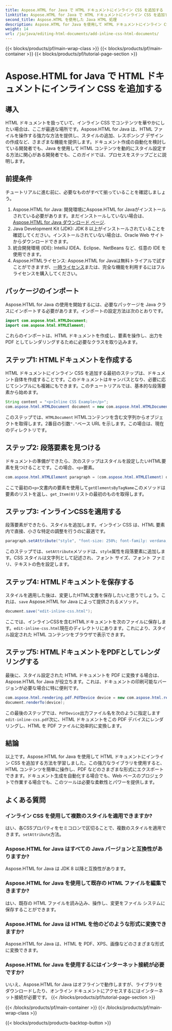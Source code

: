 ```yaml
---
title: Aspose.HTML for Java で HTML ドキュメントにインライン CSS を追加する
linktitle: Aspose.HTML for Java で HTML ドキュメントにインライン CSS を追加する
second_title: Aspose.HTML を使用した Java HTML 処理
description: Aspose.HTML for Java を使用して HTML ドキュメントにインライン CSS を追加する方法を学びます。このステップ バイ ステップ ガイドは、HTML のスタイルを設定し、簡単に PDF に変換するのに役立ちます。
weight: 14
url: /ja/java/editing-html-documents/add-inline-css-html-documents/
---
```


{{< blocks/products/pf/main-wrap-class >}}
{{< blocks/products/pf/main-container >}}
{{< blocks/products/pf/tutorial-page-section >}}

# Aspose.HTML for Java で HTML ドキュメントにインライン CSS を追加する

## 導入
HTML ドキュメントを扱っていて、インライン CSS でコンテンツを華やかにしたい場合は、ここが最適な場所です。Aspose.HTML for Java は、HTML ファイルを操作する強力な方法を提供し、スタイルの追加、レスポンシブ デザインの作成など、さまざまな機能を提供します。ドキュメント作成の自動化を検討している開発者でも、Java を使用して HTML コンテンツを動的にスタイル設定する方法に関心がある開発者でも、このガイドでは、プロセスをステップごとに説明します。
## 前提条件
チュートリアルに進む前に、必要なものがすべて揃っていることを確認しましょう。
1.  Aspose.HTML for Java: 開発環境にAspose.HTML for Javaがインストールされている必要があります。まだインストールしていない場合は、[Aspose.HTML for Java ダウンロード ページ](https://releases.aspose.com/html/java/).
2. Java Development Kit (JDK): JDK 8 以上がインストールされていることを確認してください。インストールされていない場合は、Oracle Web サイトからダウンロードできます。
3. 統合開発環境 (IDE): IntelliJ IDEA、Eclipse、NetBeans など、任意の IDE を使用できます。
4.  Aspose.HTMLライセンス: Aspose.HTML for Javaは無料トライアルで試すことができますが、[一時ライセンス](https://purchase.aspose.com/temporary-license/)または、完全な機能を利用するにはフルライセンスを購入してください。

## パッケージのインポート
Aspose.HTML for Java の使用を開始するには、必要なパッケージを Java クラスにインポートする必要があります。インポートの設定方法は次のとおりです。
```java
import com.aspose.html.HTMLDocument;
import com.aspose.html.HTMLElement;
```
これらのインポートは、HTML ドキュメントを作成し、要素を操作し、出力を PDF としてレンダリングするために必要なクラスを取り込みます。
## ステップ1: HTMLドキュメントを作成する
HTML ドキュメントにインライン CSS を追加する最初のステップは、ドキュメント自体を作成することです。このドキュメントはキャンバスとなり、必要に応じてシンプルにも複雑にもできます。このチュートリアルでは、基本的な段落要素から始めます。
```java
String content = "<p>Inline CSS Example</p>";
com.aspose.html.HTMLDocument document = new com.aspose.html.HTMLDocument(content, ".");
```
このステップでは、`HTMLDocument` HTMLコンテンツを含む文字列からオブジェクトを取得します。2番目の引数`"."`ベース URL を示します。この場合は、現在のディレクトリです。
## ステップ2: 段落要素を見つける
ドキュメントの準備ができたら、次のステップはスタイルを設定したいHTML要素を見つけることです。この場合、`<p>`要素。
```java
com.aspose.html.HTMLElement paragraph = (com.aspose.html.HTMLElement) document.getElementsByTagName("p").get_Item(0);
```
ここで最初の`<p>`文書内の要素を使用して`getElementsByTagName`このメソッドは要素のリストを返し、`get_Item(0)`リストの最初のものを取得します。
## ステップ3: インラインCSSを適用する
段落要素ができたら、スタイルを追加します。インライン CSS は、HTML 要素内で直接、小さな特定の調整を行うのに最適です。
```java
paragraph.setAttribute("style", "font-size: 250%; font-family: verdana; color: #cd66aa");
```
このステップでは、`setAttribute`メソッドは、`style`属性を段落要素に追加します。CSS スタイルは文字列として記述され、フォント サイズ、フォント ファミリ、テキストの色を設定します。
## ステップ4: HTMLドキュメントを保存する
スタイルを適用した後は、変更したHTML文書を保存したいと思うでしょう。これは、`save` Aspose.HTML for Java によって提供されるメソッド。
```java
document.save("edit-inline-css.html");
```
ここでは、インラインCSSを含むHTMLドキュメントを次のファイルに保存します。`edit-inline-css.html`現在のディレクトリにあります。これにより、スタイル設定された HTML コンテンツをブラウザで表示できます。
## ステップ5: HTMLドキュメントをPDFとしてレンダリングする
最後に、スタイル設定された HTML ドキュメントを PDF に変換する場合は、Aspose.HTML for Java が役立ちます。これは、ドキュメントの印刷可能なバージョンが必要な場合に特に便利です。
```java
com.aspose.html.rendering.pdf.PdfDevice device = new com.aspose.html.rendering.pdf.PdfDevice("edit-inline-css.pdf");
document.renderTo(device);
```
この最後のステップでは、`PdfDevice`出力ファイル名を次のように指定します`edit-inline-css.pdf`次に、HTML ドキュメントをこの PDF デバイスにレンダリングし、HTML を PDF ファイルに効率的に変換します。

## 結論
以上です。Aspose.HTML for Java を使用して HTML ドキュメントにインライン CSS を追加する方法を学習しました。この強力なライブラリを使用すると、HTML コンテンツを簡単に操作し、PDF などのさまざまな形式にエクスポートできます。ドキュメント生成を自動化する場合でも、Web ベースのプロジェクトで作業する場合でも、このツールは必要な柔軟性とパワーを提供します。
## よくある質問
### インライン CSS を使用して複数のスタイルを適用できますか?
はい、各CSSプロパティをセミコロンで区切ることで、複数のスタイルを適用できます。`setAttribute`方法。
### Aspose.HTML for Java はすべての Java バージョンと互換性がありますか?
Aspose.HTML for Java は JDK 8 以降と互換性があります。
### Aspose.HTML for Java を使用して既存の HTML ファイルを編集できますか?
はい、既存の HTML ファイルを読み込み、操作し、変更をファイル システムに保存することができます。
### Aspose.HTML for Java は HTML を他のどのような形式に変換できますか?
Aspose.HTML for Java は、HTML を PDF、XPS、画像などのさまざまな形式に変換できます。
### Aspose.HTML for Java を使用するにはインターネット接続が必要ですか?
いいえ、Aspose.HTML for Java はオフラインで動作しますが、ライブラリをダウンロードしたり、オンライン ドキュメントにアクセスするにはインターネット接続が必要です。
{{< /blocks/products/pf/tutorial-page-section >}}

{{< /blocks/products/pf/main-container >}}
{{< /blocks/products/pf/main-wrap-class >}}

{{< blocks/products/products-backtop-button >}}
